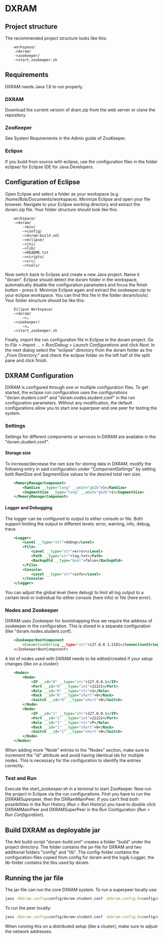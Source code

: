 # DXRAM

## Project structure
The recommended project structure looks like this:
```
	workspace/
	->dxram/
	->zookeeper/
	->start_zookeeper.sh
```
## Requirements
DXRAM needs Java 1.8 to run properly.

### DXRAM
Download the current version of dram.zip from the web server or clone the repository.

### ZooKeeper
See System Requirements in the Admin guide of ZooKeeper.

### Eclipse
If you build from source with eclipse, use the configuration files in the folder eclipse/ for Eclipse IDE for Java Developers.

## Configuration of Eclipse
Open Eclipse and select a folder as your workspace (e.g. /home/Bob/Documents/workspace).
Minimize Eclipse and open your file browser. Navigate to your Eclipse working directory and extract the dxram.zip file. Your folder structure should look like this:
```	 
	workspace/
	->dxram/
		->bin/
		—>config/
		—>dxram-build.xml
		—>eclipse/
		—>jni/
		—>lib/
		—>README.txt
		—>scripts/
		—>src/
		—>tools/
```

Now switch back to Eclipse and create a new Java project. Name it "dxram". Eclipse should detect the dxram folder in the workspace, automatically disable the configuration parameters and focus the finish button - press it. Minimize Eclipse again and extract the zookeeper.zip to your eclipse workspace. You can find this file in the folder dxram/tools/. Your folder structure should be like this:
```
	Eclipse Workspace/
	—>dxram/
		—>…
	—>zookeeper/
		—>…
	—>start_zookeeper.sh
```
Finally, import the run configuration file in Eclipse in the dxram project. Go to _File > Import … > Run/Debug > Launch Configurations_ and click _Next_.
In the next dialog select the "eclipse" directory from the dxram folder as the „From Directory:“ and check the eclipse folder on the left half of the split pane and click finish.

## DXRAM Configuration
DXRAM is configured through one or multiple configuration files. To get started, the eclipse run configuration uses the configurations "dxram.student.conf" and "dxram.nodes.student.conf" in the run configuration parameters. Without any modification, the default configurations allow you to start one superpeer and one peer for testing the system.

### Settings
Settings for different components or services in DXRAM are available in the "dxram.student.conf".

#### Storage size
To increase/decrease the ram size for storing data in DXRAM, modify the
following entry in said configuration under "ComponentSettings" by setting both RamSize and SegmentSize values to the desired total ram size:
```xml
	<MemoryManagerComponent>
		<RamSize __type="long" __unit="gb2b">1</RamSize>						
		<SegmentSize __type="long" __unit="gb2b">1</SegmentSize>
	</MemoryManagerComponent>
```

#### Logger and Debugging
The logger can be configured to output to either console or file. Both support limiting the output to different levels: error, warning, info, debug, trace.
```xml
	<Logger>
		<Level __type="str">debug</Level>
		<File>
			<Level __type="str">error</Level>
			<Path __type="str">log.txt</Path>
			<BackupOld __type="bool">false</BackupOld>
		</File>
		<Console>
			<Level __type="str">info</Level>
		</Console>
	</Logger>
```
You can adjust the global level (here debug) to limit all log output to a certain level or individual for either console (here info) or file (here error).

### Nodes and Zookeeper
DXRAM uses Zookeeper for bootstrapping thus we require the address of zookeeper in the configuration. This is stored in a separate configuration 
(like "dxram.nodes.student.conf).
```xml
	<ZookeeperBootComponent
		<ConnectionString __type="str">127.0.0.1:2181</ConnectionString>
	</ZookeeperBootComponent>
```

A list of nodes used with DXRAM needs to be edited/created if your setup changes (like on a cluster):
```xml
	<Nodes>
		<Node>
			<IP __id="0" __type="str">127.0.0.1</IP>
			<Port __id="0" __type="int">22221</Port>
			<Role __id="0" __type="str">S</Role>
			<Rack __id="0" __type="short">0</Rack>
			<Switch __id="0" __type="short">0</Switch>
		</Node>
		<Node>
			<IP __id="1" __type="str">127.0.0.1</IP>
			<Port __id="1" __type="int">22222</Port>
			<Role __id="1" __type="str">P</Role>
			<Rack __id="1" __type="short">0</Rack>
			<Switch __id="1" __type="short">0</Switch>
		</Node>
	</Nodes>
```
When adding more "Node" entries to the "Nodes" section, make sure to increment the "id" attribute and avoid having identical ids for multiple nodes.
This is necessary for the configuration to identify the entries correctly.

### Test and Run
Execute the _start_zookeeper.sh_ in a terminal to start ZooKeeper. Now run the project in Eclipse via the run configurations. First you have to run the DXRAMSuperpeer, then the DXRamMainPeer. If you can’t find both possibilities in the Run History (_Run > Run History_) you have to double click DXRAMMainPeer and DXRAMSuperPeer in the Run Configuration (_Run > Run Configuration_).

## Build DXRAM as deployable jar
The Ant build-script "dxram-build.xml" creates a folder "build" under the project directory. The folder contains the
jar-file for DXRAM and two additional folders "config" and "lib". The config-folder contains the
configuration-files copied from config for dxram and the log4j-Logger, the lib-folder contains the libs used by dxram.

## Running the jar file
The jar-file can run the core DXRAM system. To run a superpeer locally use:
```bash
java -Ddxram.config=config/dxram-student.conf -Ddxram.config.0=config/dxram.nodes.student.conf -Ddxram.network.ip=127.0.0.1 -Ddxram.network.port=22221 -Ddxram.role=Superpeer -cp DXRAM.jar de.hhu.bsinfo.dxram.run.DXRAMMain 
```
To run the peer locally:
```bash
java -Ddxram.config=config/dxram-student.conf -Ddxram.config.0=config/dxram.nodes.student.conf -Ddxram.network.ip=127.0.0.1 -Ddxram.network.port=22222 -Ddxram.role=Peer -cp DXRAM.jar de.hhu.bsinfo.dxram.run.DXRAMMain 
```

When running this on a distributed setup (like a cluster), make sure to adjust the network addresses.
